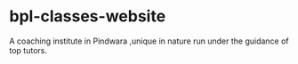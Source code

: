 # bpl-classes-website
A coaching institute in Pindwara ,unique in nature run under the guidance of top tutors.

